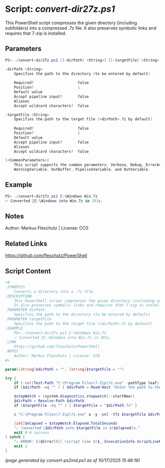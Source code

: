 Script: *convert-dir27z.ps1*
========================

This PowerShell script compresses the given directory (including subfolders) into a compressed .7z file.
It also preserves symbolic links and requires that 7-zip is installed.

Parameters
----------
```powershell
PS> ./convert-dir27z.ps1 [[-dirPath] <String>] [[-targetFile] <String>] [<CommonParameters>]

-dirPath <String>
    Specifies the path to the directory (to be entered by default)
    
    Required?                    false
    Position?                    1
    Default value                
    Accept pipeline input?       false
    Aliases                      
    Accept wildcard characters?  false

-targetFile <String>
    Specifies the path to the target file (<dirPath>.7z by default)
    
    Required?                    false
    Position?                    2
    Default value                
    Accept pipeline input?       false
    Aliases                      
    Accept wildcard characters?  false

[<CommonParameters>]
    This script supports the common parameters: Verbose, Debug, ErrorAction, ErrorVariable, WarningAction, 
    WarningVariable, OutBuffer, PipelineVariable, and OutVariable.
```

Example
-------
```powershell
PS> ./convert-dir27z.ps1 C:\Windows Win.7z
✅ Converted 📂C:\Windows into Win.7z in 291s.

```

Notes
-----
Author: Markus Fleschutz | License: CC0

Related Links
-------------
https://github.com/fleschutz/PowerShell

Script Content
--------------
```powershell
<#
.SYNOPSIS
	Converts a directory into a .7z file
.DESCRIPTION
	This PowerShell script compresses the given directory (including subfolders) into a compressed .7z file.
	It also preserves symbolic links and requires that 7-zip is installed.
.PARAMETER dirPath
	Specifies the path to the directory (to be entered by default)
.PARAMETER targetFile
	Specifies the path to the target file (<dirPath>.7z by default)
.EXAMPLE
	PS> ./convert-dir27z.ps1 C:\Windows Win.7z
	✅ Converted 📂C:\Windows into Win.7z in 291s.
.LINK
	https://github.com/fleschutz/PowerShell
.NOTES
	Author: Markus Fleschutz | License: CC0
#>

param([string]$dirPath = "", [string]$targetFile = "")

try {
	if (-not(Test-Path "C:\Program Files\7-Zip\7z.exe" -pathType leaf)) { throw "Please install 7-Zip" }
	if ($dirPath -eq "" ) { $dirPath = Read-Host "Enter the path to the folder" }

	$stopWatch = [system.diagnostics.stopwatch]::startNew()
	$dirPath = Resolve-Path $dirPath
	if ($targetFile -eq "" ) { $targetFile = "$dirPath.7z" }

	& "C:\Program Files\7-Zip\7z.exe" a -y -snl -t7z $targetFile $dirPath

	[int]$elapsed = $stopWatch.Elapsed.TotalSeconds
	"✅ Converted 📂$dirPath into $targetFile in $($elapsed)s."
	exit 0 # success
} catch {
	"⚠️ ERROR: $($Error[0]) (script line $($_.InvocationInfo.ScriptLineNumber))"
	exit 1
}
```

*(page generated by convert-ps2md.ps1 as of 10/17/2025 15:46:16)*
